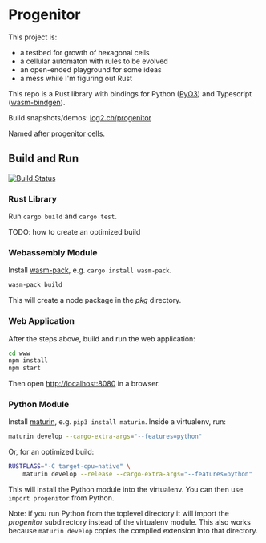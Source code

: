 # Progenitor

This project is:

* a testbed for growth of hexagonal cells
* a cellular automaton with rules to be evolved
* an open-ended playground for some ideas
* a mess while I'm figuring out Rust

This repo is a Rust library with bindings for Python ([PyO3](https://pyo3.rs)) and Typescript ([wasm-bindgen](https://rustwasm.github.io/docs/wasm-bindgen/)).

Build snapshots/demos: [log2.ch/progenitor](https://log2.ch/progenitor/)

Named after [progenitor cells](https://en.wikipedia.org/wiki/Progenitor_cell).

## Build and Run

[![Build Status](https://travis-ci.org/martinxyz/progenitor.svg?branch=master)](https://travis-ci.org/martinxyz/progenitor)

### Rust Library

Run `cargo build` and `cargo test`.

TODO: how to create an optimized build

### Webassembly Module

Install [wasm-pack](https://rustwasm.github.io/wasm-pack/), e.g. `cargo install wasm-pack`.

```bash
wasm-pack build
```

This will create a node package in the *pkg* directory.

### Web Application

After the steps above, build and run the web application:

```bash
cd www
npm install
npm start
```

Then open [http://localhost:8080](http://localhost:8080) in a browser.

### Python Module

Install [maturin](https://github.com/PyO3/maturin), e.g. `pip3 install
maturin`. Inside a virtualenv, run:

```bash
maturin develop --cargo-extra-args="--features=python"
```

Or, for an optimized build:

```bash
RUSTFLAGS="-C target-cpu=native" \
    maturin develop --release --cargo-extra-args="--features=python"
```

This will install the Python module into the virtualenv. You can then use
`import progenitor` from Python.

Note: if you run Python from the toplevel directory it will import the
*progenitor* subdirectory instead of the virtualenv module. This also works
because `maturin develop` copies the compiled extension into that directory.
